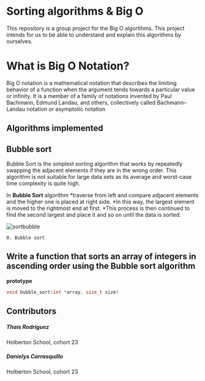 # Sorting algorithms & Big O

This repository is a group project for the Big O algortihms. This project intends for us to be able to understand and explain this algorithms by ourselves.

# What is Big O Notation?

Big O notation is a mathematical notation that describes the limiting behavior of a function when the argument tends towards a particular value or infinity. It is a member of a family of notations invented by Paul Bachmann, Edmund Landau, and others, collectively called Bachmann–Landau notation or asymptotic notation

## Algorithms implemented

## Bubble sort

Bubble Sort is the simplest sorting algorithm that works by repeatedly swapping the adjacent elements if they are in the wrong order. This algorithm is not suitable for large data sets as its average and worst-case time complexity is quite high.

In **Bubble Sort** algorithm
*traverse from left and compare adjacent elements and the higher one is placed at right side.
*In this way, the largest element is moved to the rightmost end at first.
*This process is then continued to find the second largest and place it and so on until the data is sorted.

![sortbubble](https://www.google.com/url?sa=i&url=https%3A%2F%2Fwww.productplan.com%2Fglossary%2Fbubble-sort%2F&psig=AOvVaw0JnxviKdnRNCBXi2imfdOa&ust=1712890498165000&source=images&cd=vfe&opi=89978449&ved=0CBIQjRxqFwoTCICrm7-UuYUDFQAAAAAdAAAAABAJ)

`0. Bubble sort`
## Write a function that sorts an array of integers in ascending order using the Bubble sort algorithm

**prototype**
```c
void bubble_sort(int *array, size_t size)
```

## Contributors
##### Thais Rodriguez
Holberton School, cohort 23
##### Danielys Carrasquillo
Holberton School, cohort 23

